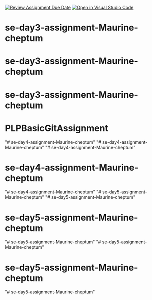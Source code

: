 [![Review Assignment Due Date](https://classroom.github.com/assets/deadline-readme-button-22041afd0340ce965d47ae6ef1cefeee28c7c493a6346c4f15d667ab976d596c.svg)](https://classroom.github.com/a/g7QA63Hz)
[![Open in Visual Studio Code](https://classroom.github.com/assets/open-in-vscode-2e0aaae1b6195c2367325f4f02e2d04e9abb55f0b24a779b69b11b9e10269abc.svg)](https://classroom.github.com/online_ide?assignment_repo_id=15589105&assignment_repo_type=AssignmentRepo)
# se-day3-assignment-Maurine-cheptum
# se-day3-assignment-Maurine-cheptum
# se-day3-assignment-Maurine-cheptum
# PLPBasicGitAssignment
"# se-day4-assignment-Maurine-cheptum" 
"# se-day4-assignment-Maurine-cheptum" 
"# se-day4-assignment-Maurine-cheptum" 
# se-day4-assignment-Maurine-cheptum
"# se-day4-assignment-Maurine-cheptum" 
"# se-day5-assignment-Maurine-cheptum" 
"# se-day5-assignment-Maurine-cheptum" 
# se-day5-assignment-Maurine-cheptum
"# se-day5-assignment-Maurine-cheptum" 
"# se-day5-assignment-Maurine-cheptum" 
# se-day5-assignment-Maurine-cheptum
"# se-day5-assignment-Maurine-cheptum" 
